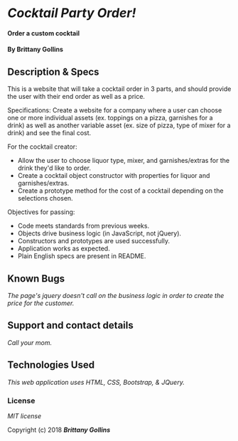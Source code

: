 # _Cocktail Party Order!_

#### Order a custom cocktail

#### By Brittany Gollins

## Description & Specs

This is a website that will take a cocktail order in 3 parts, and should provide the user with their end order as well as a price.

Specifications:
Create a website for a company where a user can choose one or more individual assets (ex. toppings on a pizza, garnishes for a drink) as well as another variable asset (ex. size of pizza, type of mixer for a drink) and see the final cost.

For the cocktail creator:
* Allow the user to choose liquor type, mixer, and garnishes/extras for the drink they'd like to order.
* Create a cocktail object constructor with properties for liquor and garnishes/extras.
* Create a prototype method for the cost of a cocktail depending on the selections chosen.

Objectives for passing:
* Code meets standards from previous weeks.
* Objects drive business logic (in JavaScript, not jQuery).
* Constructors and prototypes are used successfully.
* Application works as expected.
* Plain English specs are present in README.

## Known Bugs

_The page's jquery doesn't call on the business logic in order to create the price for the customer._

## Support and contact details

_Call your mom._

## Technologies Used

_This web application uses HTML, CSS, Bootstrap, & JQuery._

### License

*MIT license*

Copyright (c) 2018 **_Brittany Gollins_**
